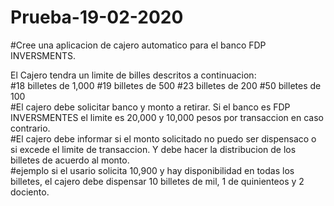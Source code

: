 # Prueba-19-02-2020
#Cree una aplicacion de cajero automatico para el banco FDP INVERSMENTS. 

El Cajero tendra un limite de billes descritos a continuacion:  
#18 billetes de 1,000 
#19 billetes de 500 
#23 billetes de 200 
#50 billetes de 100  
#El cajero debe solicitar banco y monto a retirar. 
Si el banco es FDP INVERSMENTES el limite es 20,000 y 10,000 pesos por transaccion en caso contrario.  
#El cajero debe informar si el monto solicitado no puedo ser dispensaco o si excede el limite de transaccion. 
Y debe hacer la distribucion de los billetes de acuerdo al monto.  
#ejemplo si el usario solicita 10,900 y hay disponibilidad en todas los billetes, el cajero debe dispensar 10 billetes de mil, 1 de quinienteos y 2 dociento.

